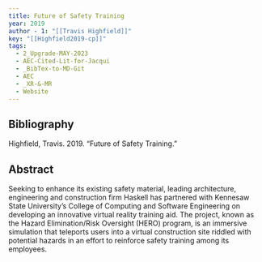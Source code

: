 ```yaml
---
title: Future of Safety Training
year: 2019
author - 1: "[[Travis Highfield]]"
key: "[[Highfield2019-cp]]"
tags:
  - 2_Upgrade-MAY-2023
  - AEC-Cited-Lit-for-Jacqui
  - _BibTex-to-MD-Git
  - AEC
  - _XR-&-MR
  - Website
---
```


## Bibliography
Highfield, Travis. 2019. “Future of Safety Training.” 

## Abstract
Seeking to enhance its existing safety material, leading architecture, engineering and construction firm Haskell has partnered with Kennesaw State University’s College of Computing and Software Engineering on developing an innovative virtual reality training aid. The project, known as the Hazard Elimination/Risk Oversight (HERO) program, is an immersive simulation that teleports users into a virtual construction site riddled with potential hazards in an effort to reinforce safety training among its employees.